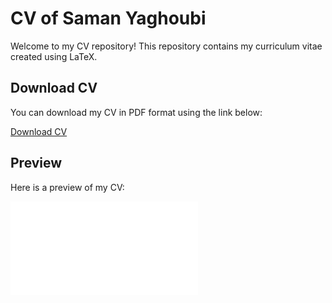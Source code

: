 # CV of Saman Yaghoubi

Welcome to my CV repository! This repository contains my curriculum vitae created using LaTeX.

## Download CV

You can download my CV in PDF format using the link below:

[Download CV](saman-yaghoobi.pdf)

## Preview

Here is a preview of my CV:

![CV Preview](template.pdf)
